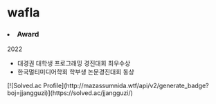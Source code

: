 # wafla
<h3><li>Award</li></h3>
    2022<br/>
<ul>
        <li>대경권 대학생 프로그래밍 경진대회 최우수상</li>
        <li>한국멀티미디어학회 학부생 논문경진대회 동상</li>
</ul>
[![Solved.ac Profile](http://mazassumnida.wtf/api/v2/generate_badge?boj=jjangguzi)](https://solved.ac/jjangguzi/)
